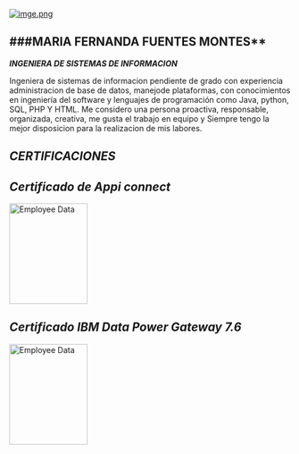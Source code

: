 
[![imge.png](https://i.postimg.cc/y8QMgq60/imge.png)](https://postimg.cc/0zSWFBwN)

###MARIA FERNANDA FUENTES MONTES**
----
***INGENIERA DE SISTEMAS DE INFORMACION***

Ingeniera de sistemas de informacion pendiente de grado con experiencia administracion de base de datos, manejode plataformas, con conocimientos en ingeniería del software y lenguajes de programación como Java, python, SQL, PHP Y HTML. Me considero una persona proactiva, responsable, organizada, creativa, me gusta el trabajo en equipo y Siempre tengo la mejor disposicion para la realizacion de mis labores.

***CERTIFICACIONES***
----
***Certificado de Appi connect***
----
<img src="Capturatt.PNG" alt="Employee Data" width="140" height="180"> 

***Certificado IBM Data Power Gateway 7.6***
----
<img src="Capturall.PNG" alt="Employee Data" width="140" height="180">
